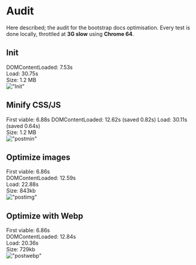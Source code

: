 # Audit
Here described; the audit for the bootstrap docs optimisation. Every test is done locally, throttled at **3G slow** using **Chrome 64**.

## Init
DOMContentLoaded: 7.53s  
Load: 30.75s  
Size: 1.2 MB  
!["Init"](/auditscreens/init.png "Init")

## Minify CSS/JS
First viable: 6.88s
DOMContentLoaded: 12.62s (saved 0.82s)
Load: 30.11s (saved 0.64s)  
Size: 1.2 MB  
!["postmin"](/auditscreens/post-min.png "postmin")

## Optimize images
First viable: 6.86s  
DOMContentLoaded: 12.59s   
Load: 22.88s  
Size: 843kb  
!["postimg"](/auditscreens/imgoptim.png "postimg")

## Optimize with Webp
First viable: 6.86s  
DOMContentLoaded: 12.84s  
Load: 20.36s  
Size: 729kb  
!["postwebp"](/auditscreens/webp.png "postwebp")

